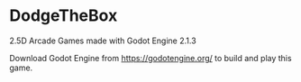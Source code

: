 # DodgeTheBox
2.5D Arcade Games made with Godot Engine 2.1.3

Download Godot Engine from https://godotengine.org/ to build and play this game.
